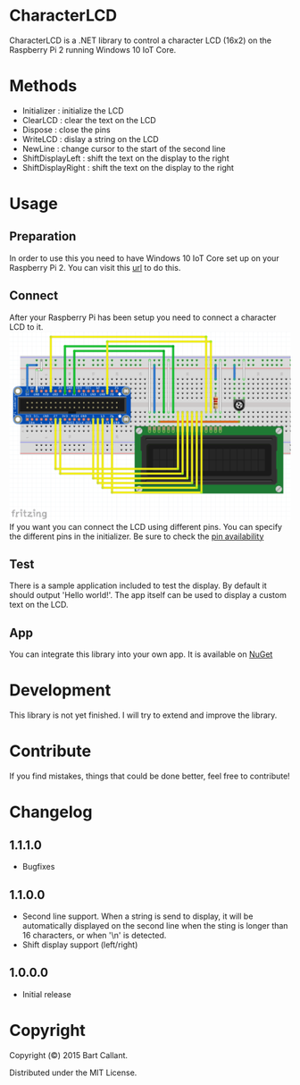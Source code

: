 # CharacterLCD
CharacterLCD is a .NET library to control a character LCD (16x2) on the Raspberry Pi 2 running Windows 10 IoT Core.

# Methods
- Initializer : initialize the LCD
- ClearLCD : clear the text on the LCD
- Dispose : close the pins
- WriteLCD : dislay a string on the LCD
- NewLine : change cursor to the start of the second line
- ShiftDisplayLeft : shift the text on the display to the right
- ShiftDisplayRight : shift the text on the display to the right
 
# Usage
## Preparation
In order to use this you need to have Windows 10 IoT Core set up on your Raspberry Pi 2.
You can visit this [url](http://ms-iot.github.io/content/win10/SetupRPI.htm) to do this.
## Connect
After your Raspberry Pi has been setup you need to connect a character LCD to it.
![Connect the character LCD](CharacterLCD_Pi2_W10.png)
If you want you can connect the LCD using different pins. You can specify the different pins in the initializer. Be sure to check the [pin availability](http://data.designspark.info/uploads/images/53bc258dc6c0425cb44870b50ab30621)
## Test
There is a sample application included to test the display. By default it should output 'Hello world!'. The app itself can be used to display a custom text on the LCD.
## App
You can integrate this library into your own app. It is available on [NuGet](https://www.nuget.org/packages/CharacterLCD/1.0.0)

# Development
This library is not yet finished. I will try to extend and improve the library.

# Contribute
If you find mistakes, things that could be done better, feel free to contribute!

# Changelog
## 1.1.1.0
- Bugfixes

## 1.1.0.0
- Second line support. When a string is send to display, it will be automatically displayed on the second line when the sting is longer than 16 characters, or when '\n' is detected.
- Shift display support (left/right)

## 1.0.0.0
- Initial release

# Copyright
Copyright (&copy;) 2015 Bart Callant.

Distributed under the MIT License.

